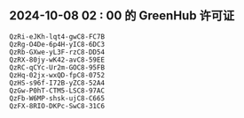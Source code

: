 ## 2024-10-08 02 : 00 的 GreenHub 许可证
```
QzRi-eJKh-lqt4-gwC8-FC7B
QzRg-O4De-6p4H-yIC8-6DC3
QzRb-GXwe-yL3F-rzC8-DD54
QzRX-80jy-wK42-avC8-59EE
QzRC-qCYc-Ur2m-GOC8-95FB
QzHq-02jx-wxQD-fpC8-0752
QzHS-s96f-I72B-yZC8-52A4
QzGw-P0hT-CTM5-LSC8-97AC
QzFb-W6MP-shsk-ujC8-C665
QzFX-8RIO-DKPc-SwC8-31C6
```
